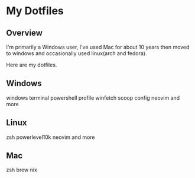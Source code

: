 # My Dotfiles

## Overview

I'm primarily a Windows user, I've used Mac for about 10 years then moved to windows and occasionally used linux(arch and fedora). 

Here are my dotfiles.

## Windows

windows terminal
powershell profile
winfetch
scoop config
neovim
and more


## Linux

zsh
powerlevel10k
neovim
and more

## Mac

zsh
brew
nix
